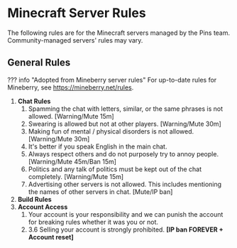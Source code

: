 # Minecraft Server Rules
The following rules are for the Minecraft servers managed by the Pins team. Community-managed servers' rules may vary.

## General Rules

??? info "Adopted from Mineberry server rules"
    For up-to-date rules for Mineberry, see <https://mineberry.net/rules>.

1. **Chat Rules**
    1. Spamming the chat with letters, similar, or the same phrases is not allowed. [Warning/Mute 15m]
    2. Swearing is allowed but not at other players. [Warning/Mute 30m]
    3. Making fun of mental / physical disorders is not allowed. [Warning/Mute 30m]
    4. It's better if you speak English in the main chat.
    5. Always respect others and do not purposely try to annoy people. [Warning/Mute 45m/Ban 15m]
    6. Politics and any talk of politics must be kept out of the chat completely. [Warning/Mute 15m]
    7. Advertising other servers is not allowed. This includes mentioning the names of other servers in chat. [Mute/IP ban]
2. **Build Rules**
3. **Account Access**
    1. Your account is your responsibility and we can punish the account for breaking rules whether it was you or not.
    2. 3.6 Selling your account is strongly prohibited. **[IP ban FOREVER + Account reset]**